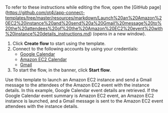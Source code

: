 To refer to these instructions while editing the flow, open the [GitHub page]
(https://github.com/ot4i/app-connect-templates/tree/master/resources/markdown/Launch%20an%20Amazon%20EC2%20instance%20and%20send%20a%20Gmail%20message%20to%20the%20attendees%20of%20the%20Amazon%20EC2%20event%20with%20instance%20details_instructions.md) (opens in a new window).

1. Click **Create flow** to start using the template.
2. Connect to the following accounts by using your credentials:
   - [Google Calendar](https://www.ibm.com/docs/en/app-connect/containers_cd?topic=apps-google-calendar)
   - [Amazon EC2 Calendar](https://www.ibm.com/docs/en/app-connect/containers_cd?topic=apps-amazon-ec2)
   - [Gmail](https://www.ibm.com/docs/en/app-connect/containers_cd?topic=apps-gmail) 
3. To start the flow, in the banner, click **Start flow**.


Use this template to launch an Amazon EC2 instance and send a Gmail message to the attendees of the Amazon EC2 event with the instance details. In this example, Google Calendar event details are retrieved. If the Google Calendar event summary is Amazon EC2 event, an Amazon EC2 instance is launched, and a Gmail message is sent to the Amazon EC2 event attendees with the instance details.
